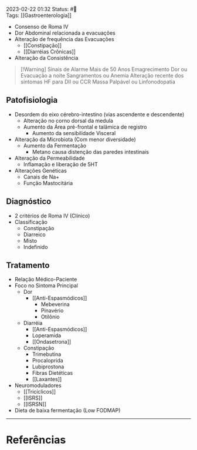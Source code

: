 2023-02-22 01:32
Status: #🌱   
Tags: [[Gastroenterologia]]
<br/>
- Consenso de Roma IV
- Dor Abdominal relacionada a evacuações
- Alteração de frequência das Evacuações
	- [[Constipação]]
	- [[Diarréias Crônicas]]
- Alteração da Consistência

>[!Warning] Sinais de Alarme
> Mais de 50 Anos
> Emagrecimento
> Dor ou Evacuação a noite
> Sangramentos ou Anemia
> Alteração recente dos sintomas
> HF para DII ou CCR
> Massa Palpável ou Linfonodopatia

## Patofisiologia
- Desordem do eixo cérebro-intestino (vias ascendente e descendente)
	- Alteração no corno dorsal da medula
	- Aumento da Área pré-frontal e talâmica de registro
		- Aumento da sensibilidade Visceral
- Alteração da Microbiota (Com menor diversidade)
	- Aumento da Fermentação
		- Metano causa distenção das paredes intestinais
- Alteração da Permeabilidade
	- Inflamação e liberação de 5HT
- Alterações Genéticas
	- Canais de Na+
	- Função Mastocitária
## Diagnóstico
- 2 critérios de Roma IV (Clínico)
- Classificação
	- Constipação
	- Diarreico
	- Misto
	- Indefinido
## Tratamento
- Relação Médico-Paciente
- Foco no Sintoma Principal
	- Dor
		- [[Anti-Espasmódicos]]
			- Mebeverina
			- Pinavério 
			- Otilônio
	- Diarréia
		- [[Anti-Espasmódicos]]
		- Loperamida
		- [[Ondasetrona]]
	- Constipação
		- Trimebutina
		- Procaloprida
		- Lubiprostona
		- Fibras Dietéticas
		- [[Laxantes]]
- Neuromoduladores
	- [[Tricíclicos]]
	- [[ISRS]]
	- [[ISRSN]]
- Dieta de baixa fermentação (Low FODMAP)

____
# Referências
